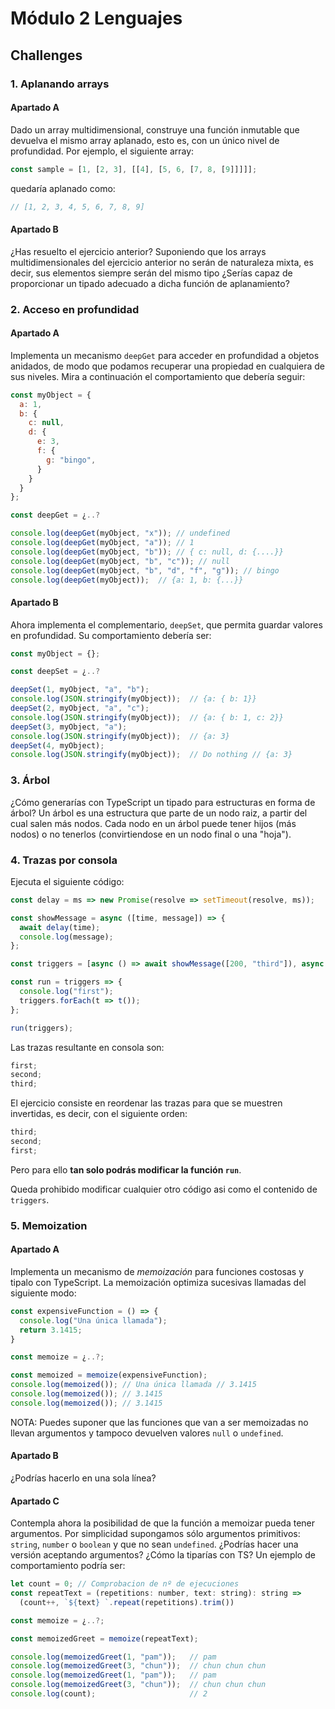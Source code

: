 # Módulo 2 Lenguajes

## Challenges

### 1. Aplanando arrays

#### Apartado A

Dado un array multidimensional, construye una función inmutable que devuelva el mismo array aplanado, esto es, con un único nivel de profundidad. Por ejemplo, el siguiente array:

```js
const sample = [1, [2, 3], [[4], [5, 6, [7, 8, [9]]]]];
```

quedaría aplanado como:

```js
// [1, 2, 3, 4, 5, 6, 7, 8, 9]
```

#### Apartado B

¿Has resuelto el ejercicio anterior? Suponiendo que los arrays multidimensionales del ejercicio anterior no serán de naturaleza mixta, es decir, sus elementos siempre serán del mismo tipo ¿Serías capaz de proporcionar un tipado adecuado a dicha función de aplanamiento?

### 2. Acceso en profundidad

#### Apartado A

Implementa un mecanismo `deepGet` para acceder en profundidad a objetos anidados, de modo que podamos recuperar una propiedad en cualquiera de sus niveles. Mira a continuación el comportamiento que debería seguir:

```js
const myObject = {
  a: 1,
  b: {
    c: null,
    d: {
      e: 3,
      f: {
        g: "bingo",
      }
    }
  }
};

const deepGet = ¿..?

console.log(deepGet(myObject, "x")); // undefined
console.log(deepGet(myObject, "a")); // 1
console.log(deepGet(myObject, "b")); // { c: null, d: {....}}
console.log(deepGet(myObject, "b", "c")); // null
console.log(deepGet(myObject, "b", "d", "f", "g")); // bingo
console.log(deepGet(myObject));  // {a: 1, b: {...}}
```

#### Apartado B

Ahora implementa el complementario, `deepSet`, que permita guardar valores en profundidad. Su comportamiento debería ser:

```js
const myObject = {};

const deepSet = ¿..?

deepSet(1, myObject, "a", "b");
console.log(JSON.stringify(myObject));  // {a: { b: 1}}
deepSet(2, myObject, "a", "c");
console.log(JSON.stringify(myObject));  // {a: { b: 1, c: 2}}
deepSet(3, myObject, "a");
console.log(JSON.stringify(myObject));  // {a: 3}
deepSet(4, myObject);
console.log(JSON.stringify(myObject));  // Do nothing // {a: 3}
```

### 3. Árbol

¿Cómo generarías con TypeScript un tipado para estructuras en forma de árbol? Un árbol es una estructura que parte de un nodo raiz, a partir del cual salen más nodos. Cada nodo en un árbol puede tener hijos (más nodos) o no tenerlos (convirtiendose en un nodo final o una "hoja").

### 4. Trazas por consola

Ejecuta el siguiente código:

```js
const delay = ms => new Promise(resolve => setTimeout(resolve, ms));

const showMessage = async ([time, message]) => {
  await delay(time);
  console.log(message);
};

const triggers = [async () => await showMessage([200, "third"]), async () => await showMessage([100, "second"])];

const run = triggers => {
  console.log("first");
  triggers.forEach(t => t());
};

run(triggers);
```

Las trazas resultante en consola son:

```js
first;
second;
third;
```

El ejercicio consiste en reordenar las trazas para que se muestren invertidas, es decir, con el siguiente orden:

```js
third;
second;
first;
```

Pero para ello **tan solo podrás modificar la función `run`**.

Queda prohibido modificar cualquier otro código asi como el contenido de `triggers`.

### 5. Memoization

#### Apartado A

Implementa un mecanismo de *memoización* para funciones costosas y tipalo con TypeScript. La memoización optimiza sucesivas llamadas del siguiente modo:

```js
const expensiveFunction = () => {
  console.log("Una única llamada");
  return 3.1415;
}

const memoize = ¿..?;

const memoized = memoize(expensiveFunction);
console.log(memoized()); // Una única llamada // 3.1415
console.log(memoized()); // 3.1415
console.log(memoized()); // 3.1415
```

NOTA: Puedes suponer que las funciones que van a ser memoizadas no llevan argumentos y tampoco devuelven valores `null` o `undefined`.

#### Apartado B

¿Podrías hacerlo en una sola línea?

#### Apartado C

Contempla ahora la posibilidad de que la función a memoizar pueda tener argumentos. Por simplicidad supongamos sólo argumentos primitivos: `string`, `number` o `boolean` y que no sean `undefined`. ¿Podrías hacer una versión aceptando argumentos? ¿Cómo la tiparías con TS? Un ejemplo de comportamiento podría ser:

```js
let count = 0; // Comprobacion de nº de ejecuciones
const repeatText = (repetitions: number, text: string): string =>
  (count++, `${text} `.repeat(repetitions).trim())

const memoize = ¿..?;

const memoizedGreet = memoize(repeatText);

console.log(memoizedGreet(1, "pam"));   // pam
console.log(memoizedGreet(3, "chun"));  // chun chun chun
console.log(memoizedGreet(1, "pam"));   // pam
console.log(memoizedGreet(3, "chun"));  // chun chun chun
console.log(count);                     // 2
```
